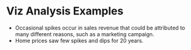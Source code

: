 # Viz Analysis Examples
* Occasional spikes occur in sales revenue that could be attributed to many different reasons, such as a marketing campaign.
* Home prices saw few spikes and dips for 20 years.
